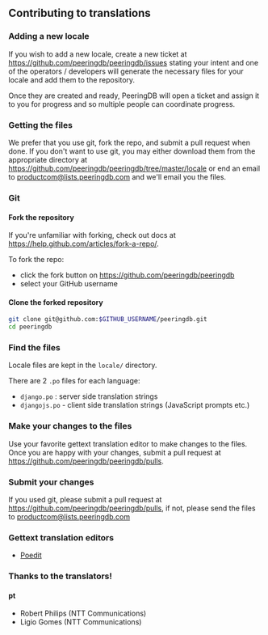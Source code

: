 ## Contributing to translations

### Adding a new locale

If you wish to add a new locale, create a new ticket at <https://github.com/peeringdb/peeringdb/issues> stating your intent and one of the operators / developers will generate the necessary files for your locale and add them to the repository.

Once they are created and ready, PeeringDB will open a ticket and assign it to you for progress and so multiple people can coordinate progress.


### Getting the files

We prefer that you use git, fork the repo, and submit a pull request when done. If you don't want to use git, you may either download them from the appropriate directory at <https://github.com/peeringdb/peeringdb/tree/master/locale> or end an email to <productcom@lists.peeringdb.com> and we'll email you the files.


### Git

#### Fork the repository

If you're unfamiliar with forking, check out docs at <https://help.github.com/articles/fork-a-repo/>.

To fork the repo:

- click the fork button on <https://github.com/peeringdb/peeringdb>
- select your GitHub username


#### Clone the forked repository

```sh
git clone git@github.com:$GITHUB_USERNAME/peeringdb.git
cd peeringdb
```


### Find the files

Locale files are kept in the `locale/` directory.

There are 2 `.po` files for each language:

- `django.po` : server side translation strings
- `djangojs.po` - client side translation strings (JavaScript prompts etc.)


### Make your changes to the files

Use your favorite gettext translation editor to make changes to the files. Once you are happy with your changes, submit a pull request at <https://github.com/peeringdb/peeringdb/pulls>.


### Submit your changes

If you used git, please submit a pull request at <https://github.com/peeringdb/peeringdb/pulls>, if not, please send the files to <productcom@lists.peeringdb.com>


### Gettext translation editors

- [Poedit](https://poedit.net/)


### Thanks to the translators!

#### pt

- Robert Philips (NTT Communications)
- Ligio Gomes (NTT Communications)
